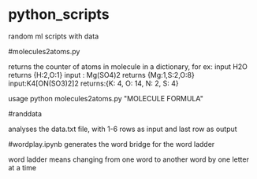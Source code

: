 # python_scripts

random ml scripts with data

#molecules2atoms.py 

returns the counter of atoms in molecule in a dictionary,
for ex:
input H2O returns {H:2,O:1}
input : Mg(SO4)2 returns {Mg:1,S:2,O:8}
input:K4[ON(SO3)2]2 returns:{K: 4, O: 14, N: 2, S: 4}

usage python molecules2atoms.py "MOLECULE FORMULA"

#randdata

analyses the data.txt file,
with 1-6 rows as input and last row as output

#wordplay.ipynb
generates the word bridge for the word ladder 

word ladder means changing from one word to another word by one letter at a time

